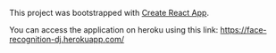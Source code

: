 This project was bootstrapped with [Create React App](https://github.com/facebookincubator/create-react-app).

You can access the application on heroku using this link: https://face-recognition-dj.herokuapp.com/
